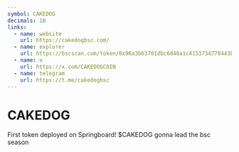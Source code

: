 ```yaml
---
symbol: CAKEDOG
decimals: 18
links:
  - name: website
    url: https://cakedogbsc.com/
  - name: explorer
    url: https://bscscan.com/token/0x96a3b63701dbc6d40a1c4153734778443b0175ad
  - name: x
    url: https://x.com/CAKEDOGCOIN
  - name: telegram
    url: https://t.me/cakedogbsc
---
```


# CAKEDOG

First token deployed on Springboard!‍ $CAKEDOG gonna lead the bsc season
